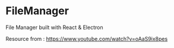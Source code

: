 # FileManager

File Manager built with React &amp; Electron

Resource from : https://www.youtube.com/watch?v=oAaS9ix8pes
